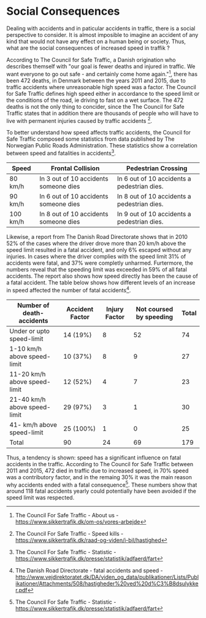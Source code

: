 # Social Consequences

Dealing with accidents and in paticular accidents in traffic, there is a social perspective to consider. It is almost imposible to imagine an accident of any kind that would not have any effect on a human being or society. Thus, what are the social consequences of increased speed in traffik ?

According to The Council for Safe Traffic, a Danish origination who describes themself with "our goal is fewer deaths and injured in traffic. We want everyone to go out safe - and certainly come home again."[^1], there has been 472 deaths, in Denmark between the years 2011 and 2015, due to traffic accidents where unreasonable high speed was a factor. The Council for Safe Traffic defines high speed either in accordance to the speed limit or the conditions of the road, ie driving to fast on a wet surface. The 472 deaths is not the only thing to concider, since the The Council for Safe Traffic states that in addition there are thousands of people who will have to live with permanent injuries caused by traffic accidents [^2].

To better understand how speed affects traffic accidents, the Council for Safe Traffic composed some statistics from data published by The Norwegian Public Roads Administration. These statistics show a correlation between speed and fatalities in accidents[^3].

| Speed | Frontal Collision | Pedestrian Crossing |
| ----- | ----------------- | ------------------- |
| 80 km/h | In 3 out of 10 accidents someone dies | In 6 out of 10 accidents a pedestrian dies. |
| 90 km/h | In 6 out of 10 accidents someone dies | In 8 out of 10 accidents a pedestrian dies. |
| 100 km/h | In 8 out of 10 accidents someone dies | In 9 out of 10 accidents a pedestrian dies. |


Likewise, a report from The Danish Road Directorate shows that in 2010 52% of the cases where the driver drove more than 20 km/h above the speed limit resulted in a fatal accident, and only 6% escaped without any injuries. In cases where the driver complies with the speed limit 31% of accidents were fatal, and 37% were completly unharmed. Furtermore, the numbers reveal that the speeding limit was exceeded in 59% of all fatal accidents. The report also shows how speed directly has been the cause of a fatal accident. The table below shows how different levels of an increase in speed affected the number of fatal accidents[^4].


| Number of death-accidents | Accident Factor | Injury Factor | Not coursed by speeding | Total |
| -------- | -------- | -------- | -------- | -------- |
| Under or upto speed-limit     | 14 (19%)     | 8     | 52     | 74     |
| 1-10 km/h above speed-limit     | 10 (37%)     | 8     | 9     | 27     |
| 11-20 km/h above speed-limit     | 12 (52%)     | 4     | 7     | 23     |
| 21-40 km/h above speed-limit     | 29 (97%)     | 3     | 1     | 30     |
| 41- km/h above speed-limit     | 25 (100%)     | 1     | 0     | 25     |
| Total | 90 | 24 | 69 | 179 |


Thus, a tendency is shown: speed has a significant influence on fatal accidents in the traffic. According to The Council for Safe Traffic between 2011 and 2015, 472 died in traffic due to increased speed, in 70% speed was a contributory factor, and in the remaing 30% it was the main reason why accidents ended with a fatal consequence[^3].
These numbers show that around 118 fatal accidents yearly could potentially have been avoided if the speed limit was respected.

[^1]: The Council For Safe Traffic - About us - https://www.sikkertrafik.dk/om-os/vores-arbejde

[^2]: The Council For Safe Traffic - Speed kills - https://www.sikkertrafik.dk/raad-og-viden/i-bil/hastighed

[^3]: The Council For Safe Traffic - Statistic - https://www.sikkertrafik.dk/presse/statistik/adfaerd/fart

[^4]: The Danish Road Directorate - fatal accidents and speed - http://www.vejdirektoratet.dk/DA/viden_og_data/publikationer/Lists/Publikationer/Attachments/508/hastigheder%20ved%20d%C3%B8dsulykker.pdf
